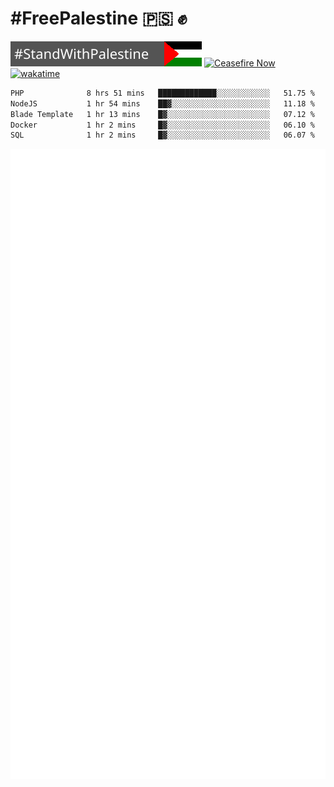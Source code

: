 # #FreePalestine 🇵🇸 ✊

[![github](https://raw.githubusercontent.com/saedyousef/StandWithPalestine/main/badges/flat/StandWithPalestine.svg)](https://github.com/saedyousef/StandWithPalestine)
[![Ceasefire Now](https://badge.techforpalestine.org/default)](https://techforpalestine.org/learn-more)
[![wakatime](https://wakatime.com/badge/user/03bf07e2-4c78-4826-8603-8922f0241061.svg)](https://wakatime.com/@03bf07e2-4c78-4826-8603-8922f0241061)
<!-- [![committers.top badge](https://user-badge.committers.top/jordan_private/saedyousef.svg)](https://user-badge.committers.top/jordan_private/saedyousef) -->

<!-- ![Profile Views](https://visitor-badge.glitch.me/badge?page_id=saedyousef.saedyousef&left_color=grey&right_color=blue&left_text=👀+Profile+Views) -->



<!-- <img src="https://github-readme-stats.vercel.app/api?username=saedyousef&show_icons=true&count_private=true" width="100%" /> --> 

<!--START_SECTION:waka-->

```txt
PHP              8 hrs 51 mins   █████████████░░░░░░░░░░░░   51.75 %
NodeJS           1 hr 54 mins    ██▓░░░░░░░░░░░░░░░░░░░░░░   11.18 %
Blade Template   1 hr 13 mins    █▓░░░░░░░░░░░░░░░░░░░░░░░   07.12 %
Docker           1 hr 2 mins     █▓░░░░░░░░░░░░░░░░░░░░░░░   06.10 %
SQL              1 hr 2 mins     █▓░░░░░░░░░░░░░░░░░░░░░░░   06.07 %
```

<!--END_SECTION:waka-->
    
<!-- ![github contribution grid snake animation](https://raw.githubusercontent.com/saedyousef/saedyousef/output/github-contribution-grid-snake.svg) -->


![Metrics](./github-metrics.svg)